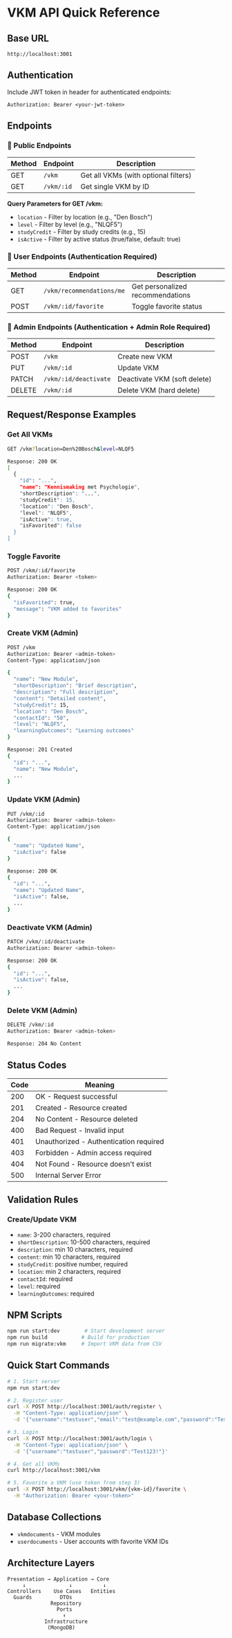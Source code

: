 # VKM API Quick Reference

## Base URL
```
http://localhost:3001
```

## Authentication
Include JWT token in header for authenticated endpoints:
```
Authorization: Bearer <your-jwt-token>
```

## Endpoints

### 📖 Public Endpoints

| Method | Endpoint | Description |
|--------|----------|-------------|
| GET | `/vkm` | Get all VKMs (with optional filters) |
| GET | `/vkm/:id` | Get single VKM by ID |

**Query Parameters for GET /vkm:**
- `location` - Filter by location (e.g., "Den Bosch")
- `level` - Filter by level (e.g., "NLQF5")
- `studyCredit` - Filter by study credits (e.g., 15)
- `isActive` - Filter by active status (true/false, default: true)

### 🔐 User Endpoints (Authentication Required)

| Method | Endpoint | Description |
|--------|----------|-------------|
| GET | `/vkm/recommendations/me` | Get personalized recommendations |
| POST | `/vkm/:id/favorite` | Toggle favorite status |

### 👑 Admin Endpoints (Authentication + Admin Role Required)

| Method | Endpoint | Description |
|--------|----------|-------------|
| POST | `/vkm` | Create new VKM |
| PUT | `/vkm/:id` | Update VKM |
| PATCH | `/vkm/:id/deactivate` | Deactivate VKM (soft delete) |
| DELETE | `/vkm/:id` | Delete VKM (hard delete) |

## Request/Response Examples

### Get All VKMs
```bash
GET /vkm?location=Den%20Bosch&level=NLQF5

Response: 200 OK
[
  {
    "id": "...",
    "name": "Kennismaking met Psychologie",
    "shortDescription": "...",
    "studyCredit": 15,
    "location": "Den Bosch",
    "level": "NLQF5",
    "isActive": true,
    "isFavorited": false
  }
]
```

### Toggle Favorite
```bash
POST /vkm/:id/favorite
Authorization: Bearer <token>

Response: 200 OK
{
  "isFavorited": true,
  "message": "VKM added to favorites"
}
```

### Create VKM (Admin)
```bash
POST /vkm
Authorization: Bearer <admin-token>
Content-Type: application/json

{
  "name": "New Module",
  "shortDescription": "Brief description",
  "description": "Full description",
  "content": "Detailed content",
  "studyCredit": 15,
  "location": "Den Bosch",
  "contactId": "58",
  "level": "NLQF5",
  "learningOutcomes": "Learning outcomes"
}

Response: 201 Created
{
  "id": "...",
  "name": "New Module",
  ...
}
```

### Update VKM (Admin)
```bash
PUT /vkm/:id
Authorization: Bearer <admin-token>
Content-Type: application/json

{
  "name": "Updated Name",
  "isActive": false
}

Response: 200 OK
{
  "id": "...",
  "name": "Updated Name",
  "isActive": false,
  ...
}
```

### Deactivate VKM (Admin)
```bash
PATCH /vkm/:id/deactivate
Authorization: Bearer <admin-token>

Response: 200 OK
{
  "id": "...",
  "isActive": false,
  ...
}
```

### Delete VKM (Admin)
```bash
DELETE /vkm/:id
Authorization: Bearer <admin-token>

Response: 204 No Content
```

## Status Codes

| Code | Meaning |
|------|---------|
| 200 | OK - Request successful |
| 201 | Created - Resource created |
| 204 | No Content - Resource deleted |
| 400 | Bad Request - Invalid input |
| 401 | Unauthorized - Authentication required |
| 403 | Forbidden - Admin access required |
| 404 | Not Found - Resource doesn't exist |
| 500 | Internal Server Error |

## Validation Rules

### Create/Update VKM
- `name`: 3-200 characters, required
- `shortDescription`: 10-500 characters, required
- `description`: min 10 characters, required
- `content`: min 10 characters, required
- `studyCredit`: positive number, required
- `location`: min 2 characters, required
- `contactId`: required
- `level`: required
- `learningOutcomes`: required

## NPM Scripts

```bash
npm run start:dev        # Start development server
npm run build           # Build for production
npm run migrate:vkm     # Import VKM data from CSV
```

## Quick Start Commands

```bash
# 1. Start server
npm run start:dev

# 2. Register user
curl -X POST http://localhost:3001/auth/register \
  -H "Content-Type: application/json" \
  -d '{"username":"testuser","email":"test@example.com","password":"Test123!"}'

# 3. Login
curl -X POST http://localhost:3001/auth/login \
  -H "Content-Type: application/json" \
  -d '{"username":"testuser","password":"Test123!"}'

# 4. Get all VKMs
curl http://localhost:3001/vkm

# 5. Favorite a VKM (use token from step 3)
curl -X POST http://localhost:3001/vkm/{vkm-id}/favorite \
  -H "Authorization: Bearer <your-token>"
```

## Database Collections

- `vkmdocuments` - VKM modules
- `userdocuments` - User accounts with favorite VKM IDs

## Architecture Layers

```
Presentation → Application → Core
     ↓              ↓          ↓
Controllers    Use Cases   Entities
  Guards         DTOs     
              Repository
                Ports
                  ↑
            Infrastructure
             (MongoDB)
```
